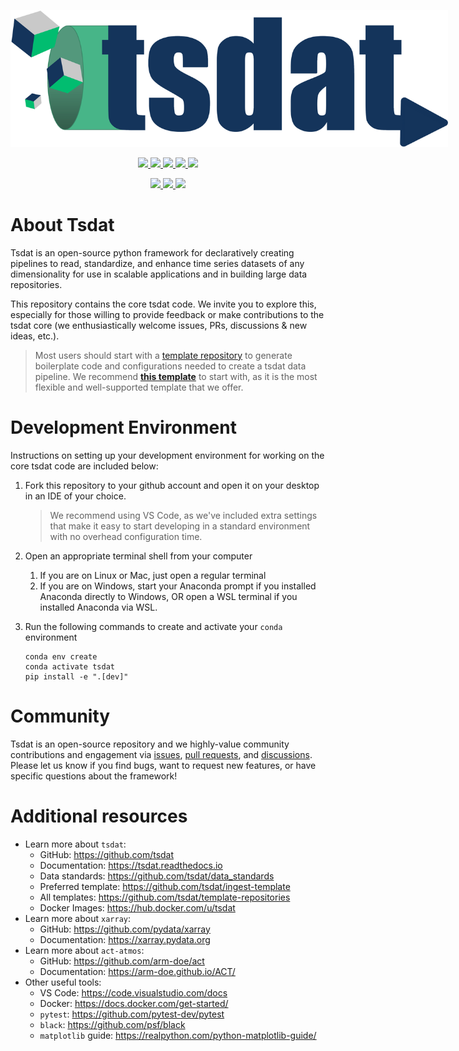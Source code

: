 <p align="center">
   <img src="./docs/figures/tsdat_logo.svg" width="700" style="max-width: 700px;">
</p>

<p align="center">
<a href=../../actions/workflows/pytest.yml>
    <img src="https://github.com/tsdat/tsdat/actions/workflows/pytest.yml/badge.svg">
</a>
<a href=https://tsdat.readthedocs.io/en/latest/?badge=latest>
    <img src="https://readthedocs.org/projects/tsdat/badge/?version=latest">
</a>
<a href=https://badge.fury.io/py/tsdat>
    <img src="https://badge.fury.io/py/tsdat.svg">
</a>
<a href=https://pepy.tech/project/tsdat>
    <img src="https://pepy.tech/badge/tsdat">
</a>
<a href="https://zenodo.org/badge/latestdoi/306085871">
    <img src="https://zenodo.org/badge/306085871.svg">
</a>
<!-- <a href="https://hub.docker.com/r/tsdat/tsdat-lambda">
    <img src="https://img.shields.io/docker/pulls/tsdat/tsdat-lambda.svg?color=%2327B1FF&logoColor=%234D606E">
</a> -->
</p>
<p align="center">
<a href=https://github.com/psf/black>
    <img src="https://img.shields.io/badge/code%20style-black-000000.svg">
</a>
<a href="https://codecov.io/gh/tsdat/tsdat">
    <img src="https://codecov.io/gh/tsdat/tsdat/branch/main/graph/badge.svg">
</a>
<a href="https://codeclimate.com/github/tsdat/tsdat/maintainability">
    <img src="https://api.codeclimate.com/v1/badges/e82e8c5103f4eb3a5686/maintainability">
</a>
</p>

# About Tsdat

Tsdat is an open-source python framework for declaratively creating pipelines to read,
standardize, and enhance time series datasets of any dimensionality for use in scalable
applications and in building large data repositories.

This repository contains the core tsdat code. We invite you to explore this, especially
for those willing to provide feedback or make contributions to the tsdat core (we
enthusiastically welcome issues, PRs, discussions & new ideas, etc.).

> Most users should start with a [template repository](https://github.com/tsdat/template-repositories)
to generate boilerplate code and configurations needed to create a tsdat data pipeline.
We recommend **[this template](https://github.com/tsdat/pipeline-template)** to start
with, as it is the most flexible and well-supported template that we offer.

# Development Environment

Instructions on setting up your development environment for working on the core tsdat
code are included below:

1. Fork this repository to your github account and open it on your desktop in an IDE of
your choice.

    > We recommend using VS Code, as we've included extra settings that make it easy to
    start developing in a standard environment with no overhead configuration time.

2. Open an appropriate terminal shell from your computer
   1. If you are on Linux or Mac, just open a regular terminal
   2. If you are on Windows, start your Anaconda prompt if you installed Anaconda
   directly to Windows, OR open a WSL terminal if you installed Anaconda via WSL.

3. Run the following commands to create and activate your `conda` environment

    ```shell
    conda env create
    conda activate tsdat
    pip install -e ".[dev]"
    ```

# Community

Tsdat is an open-source repository and we highly-value community contributions and
engagement via [issues](https://github.com/tsdat/tsdat/issues),
[pull requests](https://github.com/tsdat/tsdat/pulls), and
[discussions](https://github.com/tsdat/tsdat/discussions). Please let us know if you
find bugs, want to request new features, or have specific questions about the framework!

# Additional resources

- Learn more about `tsdat`:
  - GitHub: <https://github.com/tsdat>
  - Documentation: <https://tsdat.readthedocs.io>
  - Data standards: <https://github.com/tsdat/data_standards>
  - Preferred template: <https://github.com/tsdat/ingest-template>
  - All templates: <https://github.com/tsdat/template-repositories>
  - Docker Images: <https://hub.docker.com/u/tsdat>
- Learn more about `xarray`:
  - GitHub: <https://github.com/pydata/xarray>
  - Documentation: <https://xarray.pydata.org>
- Learn more about `act-atmos`:
  - GitHub: <https://github.com/arm-doe/act>
  - Documentation: <https://arm-doe.github.io/ACT/>
- Other useful tools:
  - VS Code: <https://code.visualstudio.com/docs>
  - Docker: <https://docs.docker.com/get-started/>
  - `pytest`: <https://github.com/pytest-dev/pytest>
  - `black`: <https://github.com/psf/black>
  - `matplotlib` guide: <https://realpython.com/python-matplotlib-guide/>

